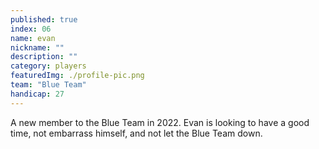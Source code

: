 ```yaml
---
published: true
index: 06
name: evan
nickname: ""
description: ""
category: players
featuredImg: ./profile-pic.png
team: "Blue Team"
handicap: 27
---
```


A new member to the Blue Team in 2022. Evan is looking to have a good time, not 
embarrass himself, and not let the Blue Team down.
